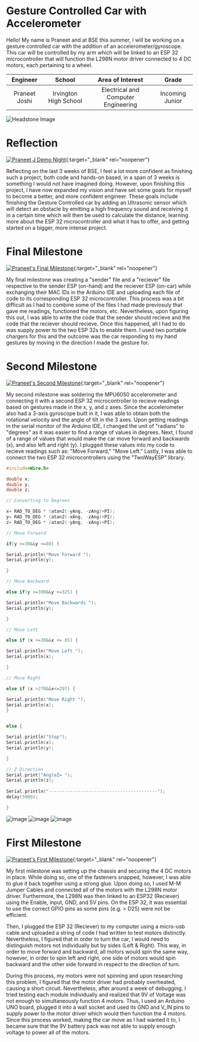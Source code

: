 ﻿# Gesture Controlled Car with Accelerometer 
Hello! My name is Praneet and at BSE this summer, I will be working on a gesture controlled car with the addition of an accelerometer/gyroscope. This car will be controlled by my arm which will be linked to an ESP 32 microcontroller that will function the L298N motor driver connected to 4 DC motors, each pertaining to a wheel.  

| **Engineer** | **School** | **Area of Interest** | **Grade** |
|:--:|:--:|:--:|:--:|
| Praneet Joshi | Irvington High School | Electrical and Computer Engineering | Incoming Junior

![Headstone Image](https://user-images.githubusercontent.com/87200454/128249376-6426300f-846f-4893-9668-f2f41dc3f7f8.png)


# Reflection

[![Praneet J Demo Night](https://res.cloudinary.com/marcomontalbano/image/upload/v1627059933/video_to_markdown/images/youtube--I-eKRMAHUe4-c05b58ac6eb4c4700831b2b3070cd403.jpg)](https://www.youtube.com/watch?v=I-eKRMAHUe4 "Praneet J Demo Night"){:target="_blank" rel="noopener"}

Reflecting on the last 3 weeks of BSE, I feel a lot more confident as finishing such a project, both code and hands-on based, in a span of 3 weeks is something I would not have imagined doing. However, upon finishing this project, I have now expanded my vision and have set some goals for myself to become a better, and more confident engineer. These goals include finishing the Gesture Controlled car by adding an Ultrasonic sensor which will detect an obstacle by emitting a high frequency sound and receiving it in a certain time which will then be used to calculate the distance, learning more about the ESP 32 microcontroller and what it has to offer, and getting started on a bigger, more intense project. 

# Final Milestone

[![Praneet's Final Milestone](https://res.cloudinary.com/marcomontalbano/image/upload/v1628527819/video_to_markdown/images/youtube--Y2DjsH2KBuw-c05b58ac6eb4c4700831b2b3070cd403.jpg)](https://www.youtube.com/watch?v=Y2DjsH2KBuw "Praneet's Final Milestone"){:target="_blank" rel="noopener"}

My final milestone was creating a "sender" file and a "reciever" file respective to the sender ESP (on-hand) and the reciever ESP (on-car) while exchanging their MAC IDs in the Arduino IDE and uploading each file of code to its corresponding ESP 32 microcontroller. This process was a bit difficult as I had to combine some of the files I had made previosuly that gave me readings, functioned the motors, etc. Nevertheless, upon figuring this out, I was able to write the code that the sender should recieve and the code that the reciever should recieve. Once this happened, all I had to do was supply power to the two ESP 32s to enable them. I used two portable chargers for this and the outcome was the car responding to my hand gestures by moving in the direction I made the gesture for. 



# Second Milestone

[![Praneet's Second Milestone](https://res.cloudinary.com/marcomontalbano/image/upload/v1626887903/video_to_markdown/images/youtube--jH0zZHIjaTw-c05b58ac6eb4c4700831b2b3070cd403.jpg)](https://www.youtube.com/watch?v=jH0zZHIjaTw "Praneet's Second Milestone"){:target="_blank" rel="noopener"}

My second milestone was soldering the MPU6050 accelerometer and connecting it with a second ESP 32 microcontroller to recieve readings based on gestures made in the x, y, and z axes. Since the accelerometer also had a 3-axis gyroscope built in it, I was able to obtain both the rotational velocity and the angle of tilt in the 3 axes. Upon getting readings in the serial monitor of the Arduino IDE, I changed the unit of "radians" to "degrees" as it was easier to find a range of values in degrees. Next, I found of a range of values that would make the car move forward and backwards (x), and also left and right (y). I plugged these values into my code to recieve readings such as: "Move Forward," "Move Left." Lastly, I was able to connect the two ESP 32 microcontrollers using the "TwoWayESP" library. 

```C++
#include<Wire.h>

double x;
double y;
double z;

// Converting to Degrees

x= RAD_TO_DEG * (atan2(-yAng, -zAng)+PI);
y= RAD_TO_DEG * (atan2(-xAng, -zAng)+PI);
z= RAD_TO_DEG * (atan2(-yAng, -xAng)+PI);

// Move Forward

if(y >=30&&y <=80) {

Serial.println("Move Forward ");
Serial.println(y);

}

// Move Backward

else if(y >=300&&y <=325) { 

Serial.println("Move Backwards ");
Serial.println(y);

}

// Move Left

else if (x >=30&&x <= 65) {

Serial.println("Move Left ");
Serial.println(x);

}

// Move Right

else if (x >270&&x<=297) {

Serial.println("Move Right ");
Serial.println(x); 
}


else {

Serial.println("Stop");
Serial.println(x);
Serial.println(y);

}

// Z Direction
Serial.print("AngleZ= ");
Serial.println(z);
 
Serial.println("-----------------------------------------");
delay(5000);

}

``` 

![image](https://user-images.githubusercontent.com/87200454/125982851-67813d3a-6058-4a32-bf54-c537393f99d8.png)
![image](https://user-images.githubusercontent.com/87200454/125985781-1230672c-6a50-4357-98f4-0e968eb8aed4.png)
![image](https://user-images.githubusercontent.com/87200454/125986090-47644f70-732d-4c70-8e0e-c1ea77352339.png) 


# First Milestone


[![Praneet's First Milestone](https://res.cloudinary.com/marcomontalbano/image/upload/v1626887792/video_to_markdown/images/youtube--JqKNtSrtwxY-c05b58ac6eb4c4700831b2b3070cd403.jpg)](https://www.youtube.com/watch?v=JqKNtSrtwxY "Praneet's First Milestone"){:target="_blank" rel="noopener"}


My first milestone was setting up the chassis and securing the 4 DC motors in place. While doing so, one of the fasteners snapped, however, I was able to glue it back together using a strong glue. Upon doing so, I used M-M Jumper Cables and connected all of the motors with the L298N motor driver. Furthermore, the L298N was then linked to an ESP32 (Reciever) using the Enable, input, GND, and 5V pins. On the ESP 32, it was essential to use the correct GPIO pins as some pins (e.g. > D25) were not be efficient. 

Then, I plugged the ESP 32 (Reciever) to my computer using a micro-usb cable and uploaded a string of code I had written to test motors distinctly. Nevertheless, I figured that in order to turn the car, I would need to distinguish motors not individually but by sides (Left & Right). This way, in order to move forward and backward, all motors would spin the same way, however, in order to spin left and right, one side of motors would spin backward and the other side forward in respect to the direction of turn. 

During this process, my motors were not spinning and upon researching this problem, I figured that the motor driver had probably overheated, causing a short circuit. Nevertheless, after around a week of debugging, I tried testing each module individually and realized that 9V of Voltage was not enough to simultaneously function 4 motors. Thus, I used an Arduino UNO board, plugged it into a wall socket and used its GND and V_IN pins to supply power to the motor driver which would then function the 4 motors. Since this process worked, making the car move as I had wanted it to, I became sure that the 9V battery pack was not able to supply enough voltage to power all of the motors. 




